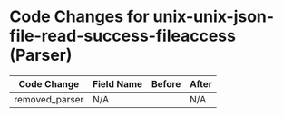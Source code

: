 # Code Changes for unix-unix-json-file-read-success-fileaccess (Parser)

| Code Change | Field Name | Before | After |
|-------------|------------|--------|-------|
| removed_parser | N/A |  | N/A |